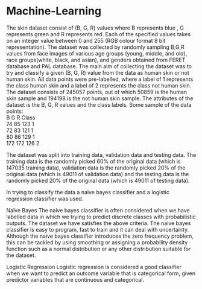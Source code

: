 # Machine-Learning
The skin dataset consist of (B, G, R) values where B represents blue , G represents green and R represents red. Each of the specified values takes on an integer value between 0 and 255 (RGB colour format 8 bit representation). The dataset  was collected by randomly sampling B,G,R values from face images of various age groups (young, middle, and old), race groups(white, black, and asian), and genders obtained from FERET database and PAL database. 
The main aim of collecting the dataset was to try and classify a given (B, G, R) value from the data as human skin or not human skin. All data points were pre-labelled, where a label of 1 represents the class human skin and a label of 2 represents the class not human skin. The dataset consists of 245057 points, out of which 50859 is the human skin sample and 194198 is the not human skin sample. The attributes of the dataset is the B, G, R values and the class labels.       Some sample of the data points:    
B  G  R  Class  
74  85  123  1  
72  83  121  1  
80  86  129  1  
172  172  126  2  

The dataset was split into training data, validation data and testing data. The training data is the randomly picked 60% of the original data (which is 147035 training data), validation data is the randomly picked 20% of the original data (which is 49011 of validation data) and the testing data is the randomly picked 20% of the original data 
(which is 49011 of testing data).

In trying to classify the data a naïve bayes classifier and a logistic regression classifier was used.     

Naïve Bayes 
The naive bayes classifier is often considered when we have labelled data in which we trying to predict discrete classes with probabilistic outputs. The dataset we have satisfies the above criteria. The naive bayes classifier is easy to program, fast to train and it can deal with uncertainty. Although the naive bayes classifier introduces the zero frequency problem, this can be tackled by using smoothing or assigning a probability density function such as a normal distribution or any other distribution suitable for the dataset.  
 
Logistic Regression
Logistic regression is considered a good classifier when we want to predict an outcome variable that is categorical form, given predictor variables that are continuous and categorical.    
